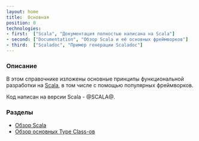 ```yaml
---
layout: home
title:  Основная
position: 0
technologies:
- first:  ["Scala", "Документация полностью написана на Scala"]
- second: ["Documentation", "Обзор Scala и её основных фреймворков"]
- third:  ["Scaladoc", "Пример генерации Scaladoc"]
---
```



### Описание

В этом справочнике изложены основные принципы функциональной разработки на [Scala](https://docs.scala-lang.org/scala3/getting-started.html),
в том числе с помощью популярных фреймворков.

Код написан на версии Scala - @SCALA@.

### Разделы
- [Обзор Scala](./docs/)
- [Обзор основных Type Class-ов](./typeclass/)

